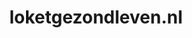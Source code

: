 ---
layout: post
title:  "loketgezondleven.nl"
internal_url:  "/dutchgov/loketgezondleven.nl.html"
categories: dutchgov
---
